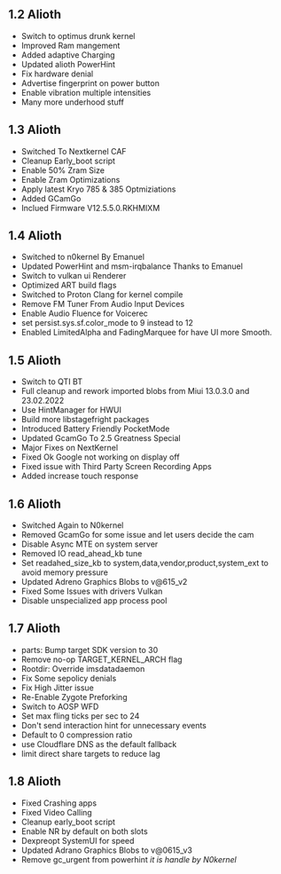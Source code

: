## 1.2 Alioth

- Switch to optimus drunk kernel
- Improved Ram mangement
- Added adaptive Charging 
- Updated alioth PowerHint
- Fix hardware denial 
- Advertise fingerprint on power button
- Enable vibration multiple intensities 
- Many more underhood stuff

## 1.3 Alioth
- Switched To Nextkernel CAF
- Cleanup Early_boot script
- Enable 50% Zram Size
- Enable Zram Optimizations
- Apply latest Kryo 785 & 385 Optmiziations 
- Added GCamGo
- Inclued Firmware V12.5.5.0.RKHMIXM

## 1.4 Alioth
- Switched to n0kernel By Emanuel
- Updated PowerHint and msm-irqbalance Thanks to Emanuel 
- Switch to vulkan ui Renderer 
- Optimized ART build flags  
- Switched to Proton Clang for kernel compile  
- Remove FM Tuner From Audio Input Devices 
- Enable Audio Fluence for Voicerec 
- set persist.sys.sf.color_mode to 9 instead to 12 
- Enabled LimitedAlpha and FadingMarquee for have UI more Smooth.

## 1.5 Alioth
- Switch to QTI BT 
- Full cleanup and rework imported blobs from Miui 13.0.3.0 and 23.02.2022
- Use HintManager for HWUI
- Build more libstagefright packages
- Introduced Battery Friendly PocketMode 
- Updated GcamGo To 2.5 Greatness Special
- Major Fixes on NextKernel 
- Fixed Ok Google not working on display off
- Fixed issue with Third Party Screen Recording Apps
- Added increase touch response

## 1.6 Alioth
- Switched Again to N0kernel
- Removed GcamGo for some issue and let users decide the cam
- Disable Async MTE on system server
- Removed IO read_ahead_kb tune 
- Set readahed_size_kb to system,data,vendor,product,system_ext to avoid memory pressure
- Updated Adreno Graphics Blobs to v@615_v2 
- Fixed Some Issues with drivers Vulkan
- Disable unspecialized app process pool 

## 1.7 Alioth
- parts: Bump target SDK version to 30 
- Remove no-op TARGET_KERNEL_ARCH flag
- Rootdir: Override imsdatadaemon
- Fix Some sepolicy denials
- Fix High Jitter issue
- Re-Enable Zygote Preforking
- Switch to AOSP WFD
- Set max fling ticks per sec to 24
- Don't send interaction hint for unnecessary events 
- Default to 0 compression ratio
- use Cloudflare DNS as the default fallback
- limit direct share targets to reduce lag 

## 1.8 Alioth
- Fixed Crashing apps
- Fixed Video Calling
- Cleanup early_boot script
- Enable NR by default on both slots
- Dexpreopt SystemUI for speed 
- Updated Adrano Graphics Blobs to v@0615_v3
- Remove gc_urgent from powerhint *it is handle by N0kernel*


